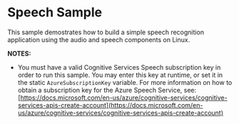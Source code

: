# Speech Sample

This sample demostrates how to build a simple speech recognition application using the audio and speech components on Linux.

__NOTES:__

* You must have a valid Cognitive Services Speech subscription key in order to run this sample. You may enter this key at runtime, or set it in the static `AzureSubscriptionKey` variable. For more information on how to obtain a subscription key for the Azure Speech Service, see: [https://docs.microsoft.com/en-us/azure/cognitive-services/cognitive-services-apis-create-account](https://docs.microsoft.com/en-us/azure/cognitive-services/cognitive-services-apis-create-account)
